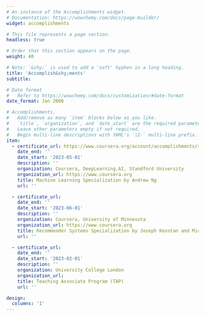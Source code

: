 ```yaml
---
# An instance of the Accomplishments widget.
# Documentation: https://wowchemy.com/docs/page-builder/
widget: accomplishments

# This file represents a page section.
headless: true

# Order that this section appears on the page.
weight: 40

# Note: `&shy;` is used to add a 'soft' hyphen in a long heading.
title: 'Accomplish&shy;ments'
subtitle:

# Date format
#   Refer to https://wowchemy.com/docs/customization/#date-format
date_format: Jan 2006

# Accomplishments.
#   Add/remove as many `item` blocks below as you like.
#   `title`, `organization`, and `date_start` are the required parameters.
#   Leave other parameters empty if not required.
#   Begin multi-line descriptions with YAML's `|2-` multi-line prefix.
item:
  - certificate_url: https://www.coursera.org/account/accomplishments/specialization/certificate/9T76LVQTDVHY
    date_end: ''
    date_start: '2023-05-01'
    description: ''
    organization: Coursera, DeepLearning.AI, Standford University
    organization_url: https://www.coursera.org
    title: Machine Learning Specialization by Andrew Ng
    url: '' 

  - certificate_url: 
    date_end: ''
    date_start: '2023-06-01'
    description: ''
    organization: Coursera, University of Minnesota
    organization_url: https://www.coursera.org
    title: Recommender Systems Specialization by Joseph Konstan and Michael Ekstrand
    url: ''

  - certificate_url: 
    date_end: ''
    date_start: '2023-02-01'
    description: ''
    organization: University College London
    organization_url: 
    title: Teaching Associate Program (TAP)
    url: ''

design:
  columns: '1'
---
```

